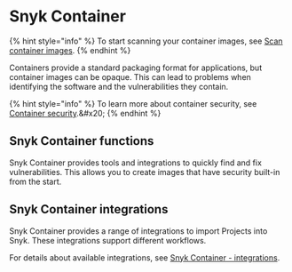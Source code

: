 # Snyk Container

{% hint style="info" %}
To start scanning your container images, see [Scan container images](scan-container-images.md).
{% endhint %}

Containers provide a standard packaging format for applications, but container images can be opaque. This can lead to problems when identifying the software and the vulnerabilities they contain.

{% hint style="info" %}
To learn more about container security, see [Container security](https://snyk.io/learn/container-security/?\_gl=1\*ue4hic\*\_ga\*MTYzMjUyMDYwNC4xNjg4OTkzNjQ2\*\_ga\_X9SH3KP7B4\*MTY5NzcxMDUyOS4xODMuMS4xNjk3NzEzMDI3LjU1LjAuMA..).&#x20;
{% endhint %}

## Snyk Container functions

Snyk Container provides tools and integrations to quickly find and fix vulnerabilities. This allows you to create images that have security built-in from the start.

## Snyk Container integrations

Snyk Container provides a range of integrations to import Projects into Snyk. These integrations support different workflows.

For details about available integrations, see [Snyk Container - integrations](../../scan-containers/snyk-container-integrations/).
